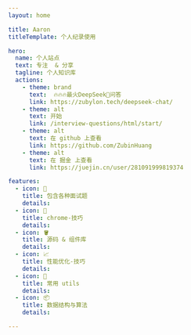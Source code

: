 ```yaml
---
layout: home

title: Aaron
titleTemplate: 个人纪录使用

hero:
  name: 个人站点
  text: 专注  & 分享
  tagline: 个人知识库
  actions:
    - theme: brand
      text:  🔥🔥🔥最火DeepSeek🐳问答 
      link: https://zubylon.tech/deepseek-chat/
    - theme: alt
      text: 开始
      link: /interview-questions/html/start/
    - theme: alt
      text: 在 github 上查看
      link: https://github.com/ZubinHuang
    - theme: alt
      text: 在 掘金 上查看
      link: https://juejin.cn/user/281091999819374

features:
  - icon: 📖
    title: 包含各种面试题
    details:
  - icon: 🔧
    title: chrome-技巧
    details:
  - icon: 🪣
    title: 源码 & 组件库
    details:
  - icon: 📈
    title: 性能优化-技巧
    details:
  - icon: 🚌
    title: 常用 utils
    details:
  - icon: 📦
    title: 数据结构与算法
    details:

---
```



<HomeBackgrount></HomeBackgrount>
